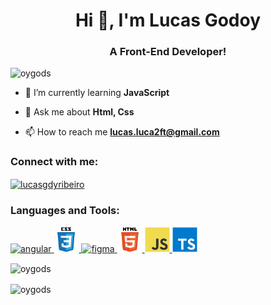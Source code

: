 <h1 align="center">Hi 👋, I'm Lucas Godoy</h1>
<h3 align="center">A Front-End Developer!</h3>

<p align="left"> <img src="https://komarev.com/ghpvc/?username=oygods&label=Profile%20views&color=0e75b6&style=flat" alt="oygods" /> </p>

- 🌱 I’m currently learning **JavaScript**

- 💬 Ask me about **Html, Css**

- 📫 How to reach me **lucas.luca2ft@gmail.com**

<h3 align="left">Connect with me:</h3>
<p align="left">
<a href="https://linkedin.com/in/lucasgdyribeiro" target="blank"><img align="center" src="https://raw.githubusercontent.com/rahuldkjain/github-profile-readme-generator/master/src/images/icons/Social/linked-in-alt.svg" alt="lucasgdyribeiro" height="30" width="40" /></a>
</p>

<h3 align="left">Languages and Tools:</h3>
<p align="left"> <a href="https://angular.io" target="_blank" rel="noreferrer"> <img src="https://angular.io/assets/images/logos/angular/angular.svg" alt="angular" width="40" height="40"/> </a> <a href="https://www.w3schools.com/css/" target="_blank" rel="noreferrer"> <img src="https://raw.githubusercontent.com/devicons/devicon/master/icons/css3/css3-original-wordmark.svg" alt="css3" width="40" height="40"/> </a> <a href="https://www.figma.com/" target="_blank" rel="noreferrer"> <img src="https://www.vectorlogo.zone/logos/figma/figma-icon.svg" alt="figma" width="40" height="40"/> </a> <a href="https://www.w3.org/html/" target="_blank" rel="noreferrer"> <img src="https://raw.githubusercontent.com/devicons/devicon/master/icons/html5/html5-original-wordmark.svg" alt="html5" width="40" height="40"/> </a> <a href="https://developer.mozilla.org/en-US/docs/Web/JavaScript" target="_blank" rel="noreferrer"> <img src="https://raw.githubusercontent.com/devicons/devicon/master/icons/javascript/javascript-original.svg" alt="javascript" width="40" height="40"/> </a> <a href="https://www.typescriptlang.org/" target="_blank" rel="noreferrer"> <img src="https://raw.githubusercontent.com/devicons/devicon/master/icons/typescript/typescript-original.svg" alt="typescript" width="40" height="40"/> </a> </p>

<p><img align="center" src="https://github-readme-stats.vercel.app/api/top-langs?username=oygods&show_icons=true&locale=en&layout=compact" alt="oygods" /></p>

<p><img align="center" src="https://github-readme-streak-stats.herokuapp.com/?user=oygods&" alt="oygods" /></p>
